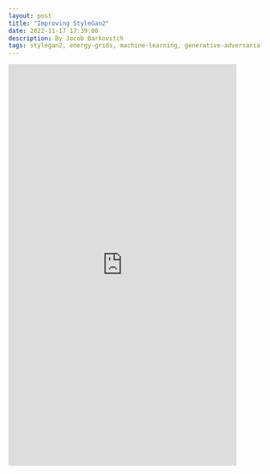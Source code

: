 ```yaml
---
layout: post
title: "Improving StyleGan2"
date: 2022-11-17 17:39:00
description: By Jacob Barkovitch
tags: stylegan2, energy-grids, machine-learning, generative-adversarial-networks
---
```


<iframe src="https://jakebarkovitch.com/assets/pdf/ML_final_presentation.pdf" title="improving stylegan2" width="90%" height="800" frameBorder="0"></iframe>
